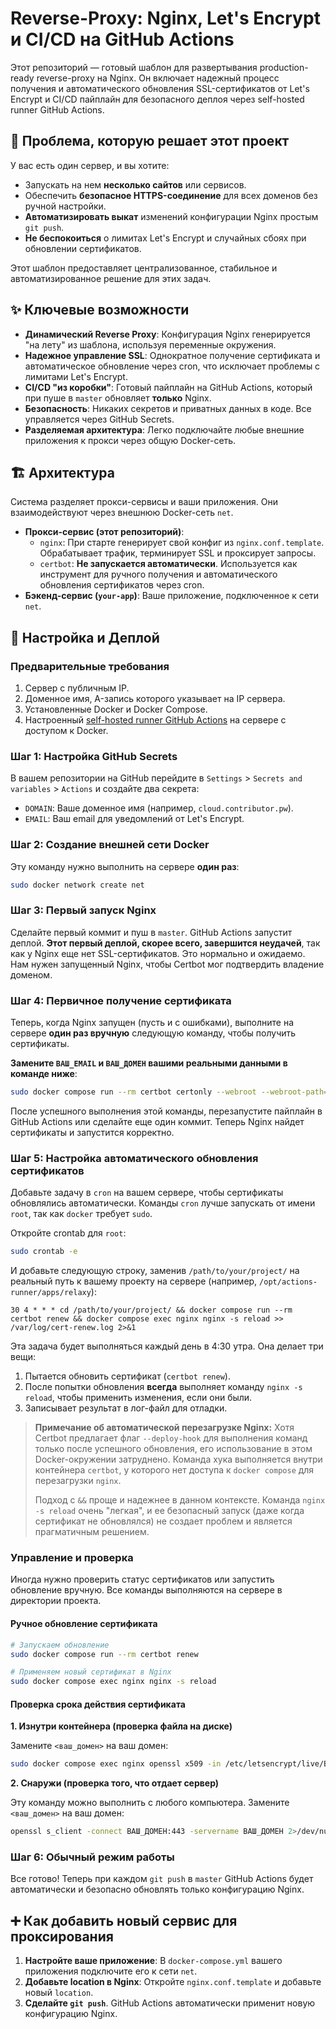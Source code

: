 # Reverse-Proxy: Nginx, Let's Encrypt и CI/CD на GitHub Actions

Этот репозиторий — готовый шаблон для развертывания production-ready reverse-proxy на Nginx. Он включает надежный процесс получения и автоматического обновления SSL-сертификатов от Let's Encrypt и CI/CD пайплайн для безопасного деплоя через self-hosted runner GitHub Actions.

## 🎯 Проблема, которую решает этот проект

У вас есть один сервер, и вы хотите:

- Запускать на нем **несколько сайтов** или сервисов.
- Обеспечить **безопасное HTTPS-соединение** для всех доменов без ручной настройки.
- **Автоматизировать выкат** изменений конфигурации Nginx простым `git push`.
- **Не беспокоиться** о лимитах Let's Encrypt и случайных сбоях при обновлении сертификатов.

Этот шаблон предоставляет централизованное, стабильное и автоматизированное решение для этих задач.

## ✨ Ключевые возможности

- **Динамический Reverse Proxy**: Конфигурация Nginx генерируется "на лету" из шаблона, используя переменные окружения.
- **Надежное управление SSL**: Однократное получение сертификата и автоматическое обновление через cron, что исключает проблемы с лимитами Let's Encrypt.
- **CI/CD "из коробки"**: Готовый пайплайн на GitHub Actions, который при пуше в `master` обновляет **только** Nginx.
- **Безопасность**: Никаких секретов и приватных данных в коде. Все управляется через GitHub Secrets.
- **Разделяемая архитектура**: Легко подключайте любые внешние приложения к прокси через общую Docker-сеть.

## 🏗️ Архитектура

Система разделяет прокси-сервисы и ваши приложения. Они взаимодействуют через внешнюю Docker-сеть `net`.

- **Прокси-сервис (этот репозиторий)**:
  - `nginx`: При старте генерирует свой конфиг из `nginx.conf.template`. Обрабатывает трафик, терминирует SSL и проксирует запросы.
  - `certbot`: **Не запускается автоматически**. Используется как инструмент для ручного получения и автоматического обновления сертификатов через cron.
- **Бэкенд-сервис (`your-app`)**: Ваше приложение, подключенное к сети `net`.

## 🚀 Настройка и Деплой

### Предварительные требования

1. Сервер с публичным IP.
2. Доменное имя, A-запись которого указывает на IP сервера.
3. Установленные Docker и Docker Compose.
4. Настроенный [self-hosted runner GitHub Actions](https://docs.github.com/en/actions/hosting-your-own-runners/managing-self-hosted-runners/about-self-hosted-runners) на сервере с доступом к Docker.

### Шаг 1: Настройка GitHub Secrets

В вашем репозитории на GitHub перейдите в `Settings` > `Secrets and variables` > `Actions` и создайте два секрета:

- `DOMAIN`: Ваше доменное имя (например, `cloud.contributor.pw`).
- `EMAIL`: Ваш email для уведомлений от Let's Encrypt.

### Шаг 2: Создание внешней сети Docker

Эту команду нужно выполнить на сервере **один раз**:

```bash
sudo docker network create net
```

### Шаг 3: Первый запуск Nginx

Сделайте первый коммит и пуш в `master`. GitHub Actions запустит деплой. **Этот первый деплой, скорее всего, завершится неудачей**, так как у Nginx еще нет SSL-сертификатов. Это нормально и ожидаемо. Нам нужен запущенный Nginx, чтобы Certbot мог подтвердить владение доменом.

### Шаг 4: Первичное получение сертификата

Теперь, когда Nginx запущен (пусть и с ошибками), выполните на сервере **один раз вручную** следующую команду, чтобы получить сертификаты. 

**Замените `ВАШ_EMAIL` и `ВАШ_ДОМЕН` вашими реальными данными в команде ниже**:

```bash
sudo docker compose run --rm certbot certonly --webroot --webroot-path=/var/www/certbot --email ВАШ_EMAIL -d ВАШ_ДОМЕН --agree-tos --no-eff-email
```

После успешного выполнения этой команды, перезапустите пайплайн в GitHub Actions или сделайте еще один коммит. Теперь Nginx найдет сертификаты и запустится корректно.

### Шаг 5: Настройка автоматического обновления сертификатов

Добавьте задачу в `cron` на вашем сервере, чтобы сертификаты обновлялись автоматически. Команды `cron` лучше запускать от имени `root`, так как `docker` требует `sudo`.

Откройте crontab для `root`:
```bash
sudo crontab -e
```

И добавьте следующую строку, заменив `/path/to/your/project/` на реальный путь к вашему проекту на сервере (например, `/opt/actions-runner/apps/relaxy`):

```crontab
30 4 * * * cd /path/to/your/project/ && docker compose run --rm certbot renew && docker compose exec nginx nginx -s reload >> /var/log/cert-renew.log 2>&1
```

Эта задача будет выполняться каждый день в 4:30 утра. Она делает три вещи:
1.  Пытается обновить сертификат (`certbot renew`).
2.  После попытки обновления **всегда** выполняет команду `nginx -s reload`, чтобы применить изменения, если они были.
3.  Записывает результат в лог-файл для отладки.

> **Примечание об автоматической перезагрузке Nginx:**
> Хотя Certbot предлагает флаг `--deploy-hook` для выполнения команд только после успешного обновления, его использование в этом Docker-окружении затруднено. Команда хука выполняется внутри контейнера `certbot`, у которого нет доступа к `docker compose` для перезагрузки `nginx`.
> 
> Подход с `&&` проще и надежнее в данном контексте. Команда `nginx -s reload` очень "легкая", и ее безопасный запуск (даже когда сертификат не обновлялся) не создает проблем и является прагматичным решением.

### Управление и проверка

Иногда нужно проверить статус сертификатов или запустить обновление вручную. Все команды выполняются на сервере в директории проекта.

#### Ручное обновление сертификата
```bash
# Запускаем обновление
sudo docker compose run --rm certbot renew

# Применяем новый сертификат в Nginx
sudo docker compose exec nginx nginx -s reload
```

#### Проверка срока действия сертификата

**1. Изнутри контейнера (проверка файла на диске)**

Замените `<ваш_домен>` на ваш домен:
```bash
sudo docker compose exec nginx openssl x509 -in /etc/letsencrypt/live/ВАШ_ДОМЕН/fullchain.pem -noout -dates
```

**2. Снаружи (проверка того, что отдает сервер)**

Эту команду можно выполнить с любого компьютера. Замените `<ваш_домен>` на ваш домен:
```bash
openssl s_client -connect ВАШ_ДОМЕН:443 -servername ВАШ_ДОМЕН 2>/dev/null | openssl x509 -noout -dates
```

### Шаг 6: Обычный режим работы

Все готово! Теперь при каждом `git push` в `master` GitHub Actions будет автоматически и безопасно обновлять только конфигурацию Nginx.

## ➕ Как добавить новый сервис для проксирования

1. **Настройте ваше приложение**: В `docker-compose.yml` вашего приложения подключите его к сети `net`.
2. **Добавьте location в Nginx**: Откройте `nginx.conf.template` и добавьте новый `location`.
3. **Сделайте `git push`**. GitHub Actions автоматически применит новую конфигурацию Nginx.

